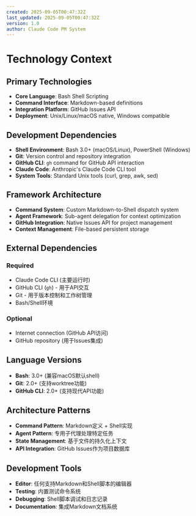 ```yaml
---
created: 2025-09-05T00:47:32Z
last_updated: 2025-09-05T00:47:32Z
version: 1.0
author: Claude Code PM System
---
```


# Technology Context

## Primary Technologies
- **Core Language**: Bash Shell Scripting
- **Command Interface**: Markdown-based definitions
- **Integration Platform**: GitHub Issues API
- **Deployment**: Unix/Linux/macOS native, Windows compatible

## Development Dependencies
- **Shell Environment**: Bash 3.0+ (macOS/Linux), PowerShell (Windows)
- **Git**: Version control and repository integration
- **GitHub CLI**: `gh` command for GitHub API interaction
- **Claude Code**: Anthropic's Claude Code CLI tool
- **System Tools**: Standard Unix tools (curl, grep, awk, sed)

## Framework Architecture
- **Command System**: Custom Markdown-to-Shell dispatch system
- **Agent Framework**: Sub-agent delegation for context optimization
- **GitHub Integration**: Native Issues API for project management
- **Context Management**: File-based persistent storage

## External Dependencies
### Required
- Claude Code CLI (主要运行时)
- GitHub CLI (`gh`) - 用于API交互
- Git - 用于版本控制和工作树管理
- Bash/Shell环境

### Optional
- Internet connection (GitHub API访问)
- GitHub repository (用于Issues集成)

## Language Versions
- **Bash**: 3.0+ (兼容macOS默认shell)
- **Git**: 2.0+ (支持worktree功能)
- **GitHub CLI**: 2.0+ (支持现代API功能)

## Architecture Patterns
- **Command Pattern**: Markdown定义 + Shell实现
- **Agent Pattern**: 专用子代理处理特定任务
- **State Management**: 基于文件的持久化上下文
- **API Integration**: GitHub Issues作为项目数据库

## Development Tools
- **Editor**: 任何支持Markdown和Shell脚本的编辑器
- **Testing**: 内置测试命令系统
- **Debugging**: Shell脚本调试和日志记录
- **Documentation**: 集成Markdown文档系统